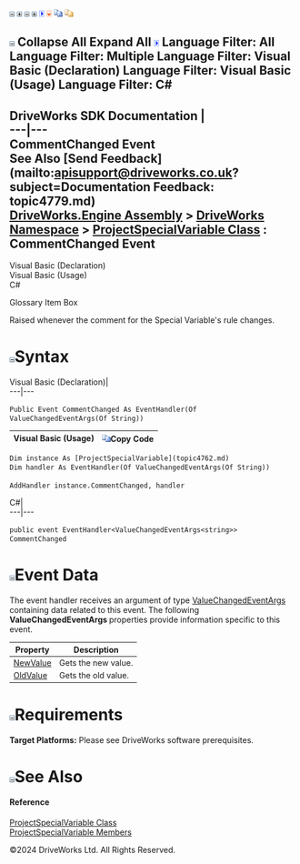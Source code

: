 ![](dotnetimages/collapse.gif) ![](dotnetimages/expand.gif) ![](dotnetimages/collapse.gif) ![](dotnetimages/expand.gif) ![](dotnetimages/drpdown.gif) ![](dotnetimages/drpdown_orange.gif) ![](dotnetimages/copycode.gif) ![](dotnetimages/copycodeHighlight.gif)

![](dotnetimages/collapse.gif) Collapse All Expand All ![](dotnetimages/drpdown.gif) Language Filter: All  Language Filter: Multiple  Language Filter: Visual Basic (Declaration) Language Filter: Visual Basic (Usage) Language Filter: C#  
---  
DriveWorks SDK Documentation  |   
---|---  
CommentChanged Event   
See Also [Send Feedback](mailto:apisupport@driveworks.co.uk?subject=Documentation Feedback: topic4779.md)  
[DriveWorks.Engine Assembly](topic2156.md) > [DriveWorks Namespace](topic2159.md) > [ProjectSpecialVariable Class](topic4762.md) : CommentChanged Event  
---  
  
Visual Basic (Declaration)    
Visual Basic (Usage)    
C# 

Glossary Item Box

Raised whenever the comment for the Special Variable's rule changes. 

# ![](dotnetimages/collapse.gif)Syntax

Visual Basic (Declaration)|   
---|---  
      
    
    Public Event CommentChanged As EventHandler(Of ValueChangedEventArgs(Of String))  
  
Visual Basic (Usage)| ![](dotnetimages/copycode.gif)Copy Code  
---|---  
      
    
    Dim instance As [ProjectSpecialVariable](topic4762.md)
    Dim handler As EventHandler(Of ValueChangedEventArgs(Of String))
     
    AddHandler instance.CommentChanged, handler  
  
C#|   
---|---  
      
    
    public event EventHandler<ValueChangedEventArgs<string>> CommentChanged  
  
# ![](dotnetimages/collapse.gif)Event Data

The event handler receives an argument of type [ValueChangedEventArgs<T>](topic5834.md) containing data related to this event. The following **ValueChangedEventArgs <T>** properties provide information specific to this event.

Property| Description  
---|---  
[NewValue](topic5841.md)| Gets the new value.   
[OldValue](topic5842.md)| Gets the old value.   
  
# ![](dotnetimages/collapse.gif)Requirements

**Target Platforms:** Please see DriveWorks software prerequisites.

# ![](dotnetimages/collapse.gif)See Also

#### Reference

[ProjectSpecialVariable Class](topic4762.md)   
[ProjectSpecialVariable Members](topic4763.md)

©2024 DriveWorks Ltd. All Rights Reserved.

